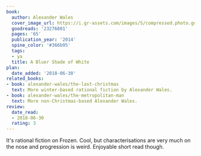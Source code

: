 ```yaml
---
book:
  author: Alexander Wales
  cover_image_url: https://i.gr-assets.com/images/S/compressed.photo.goodreads.com/books/1411850450l/23276801._SX98_.jpg
  goodreads: '23276801'
  pages: '65'
  publication_year: '2014'
  spine_color: '#366b95'
  tags:
  - ya
  title: A Bluer Shade of White
plan:
  date_added: '2018-06-30'
related_books:
- book: alexander-wales/the-last-christmas
  text: More winter-based rational fiction by Alexander Wales.
- book: alexander-wales/the-metropolitan-man
  text: More non-Christmas-based Alexander Wales.
review:
  date_read:
  - 2018-06-30
  rating: 3
---
```


It's rational fiction on Frozen. Cool, but characterisations are very much on
the nose and progression is weird. Enjoyable short read though.
